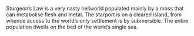 Sturgeon’s Law is a very nasty hellworld populated mainly by a moss that can metabolise flesh and metal. The starport is on a cleared island, from whence access to the world’s only settlement is by submersible. The entire population dwells on the bed of the world’s single sea.